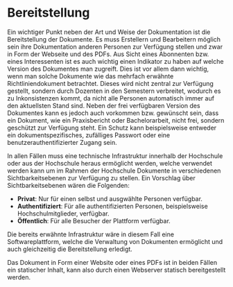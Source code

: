 # Bereitstellung

Ein wichtiger Punkt neben der Art und Weise der Dokumentation ist die Bereitstellung der Dokumente. Es muss Erstellern und Bearbeitern möglich sein ihre Dokumentation anderen Personen zur Verfügung stellen und zwar in Form der Webseite und des PDFs. Aus Sicht eines Abonnenten bzw. eines Interessenten ist es auch wichtig einen Indikator zu haben auf welche Version des Dokumentes man zugreift. Dies ist vor allem dann wichtig, wenn man solche Dokumente wie das mehrfach erwähnte Richtliniendokument betrachtet. Dieses wird nicht zentral zur Verfügung gestellt, sondern durch Dozenten in den Semestern verbreitet, wodurch es zu Inkonsistenzen kommt, da nicht alle Personen automatisch immer auf den aktuellsten Stand sind. Neben der frei verfügbaren Version des Dokumentes kann es jedoch auch vorkommen bzw. gewünscht sein, dass ein Dokument, wie ein Praxisbericht oder Bachelorarbeit, nicht frei, sondern geschützt zur Verfügung steht. Ein Schutz kann beispielsweise entweder ein dokumentspezifisches, zufälliges Passwort oder eine benutzerauthentifizierter Zugang sein.

In allen Fällen muss eine technische Infrastruktur innerhalb der Hochschule oder aus der Hochschule heraus ermöglicht werden, welche verwendet werden kann um im Rahmen der Hochschule Dokumente in verschiedenen Sichtbarkeitsebenen zur Verfügung zu stellen. Ein Vorschlag über Sichtbarkeitsebenen wären die Folgenden:

- **Privat**: Nur für einen selbst und ausgwählte Personen verfügbar.
- **Authentifiziert**: Für alle authentifizierten Personen, beispielsweise Hochschulmitglieder, verfügbar.
- **Öffentlich**: Für alle Besucher der Plattform verfügbar.

Die bereits erwähnte Infrastruktur wäre in diesem Fall eine Softwareplattform, welche die Verwaltung von Dokumenten ermöglicht und auch gleichzeitig die Bereitstellung erledigt. 


Das Dokument in Form einer Website oder eines PDFs ist in beiden Fällen ein statischer Inhalt, kann also durch einen Webserver statisch bereitgestellt werden. 